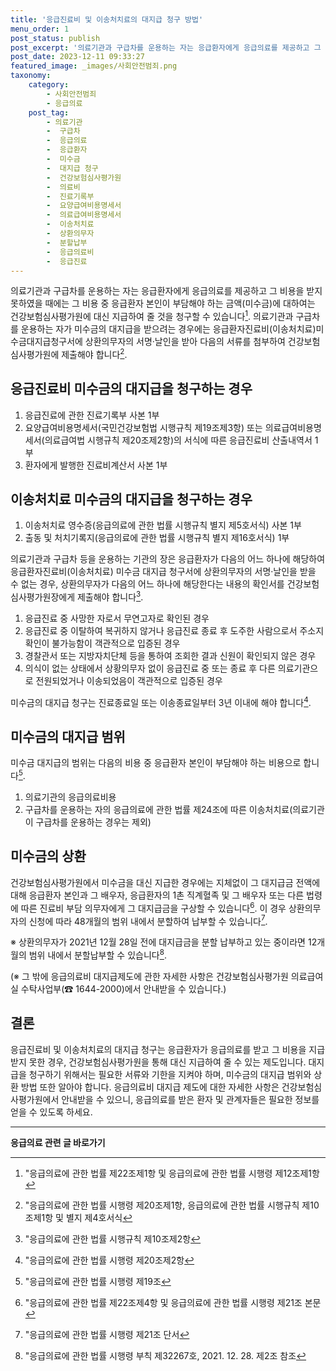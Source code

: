 ```yaml
---
title: '응급진료비 및 이송처치료의 대지급 청구 방법'
menu_order: 1
post_status: publish
post_excerpt: '의료기관과 구급차를 운용하는 자는 응급환자에게 응급의료를 제공하고 그 비용을 받지 못하였을 때에는 그 비용 중 응급환자 본인이 부담해야 하는 금액 미수금 에 대하여는 건강보험심사평가원에 대신 지급하여 줄 것을 청구할 수 있습니다  1 . 의료기관과 구급차를 운용하는 자가 미수금의 대지급을 받으려는 경우에는 응급환자진료비 이송처치료 미수금대지급청구서에 상환의무자의 서명 날인을 받아 다음의 서류를 첨부하여 건강보험심사평가원에 제출해야 합니다  2 .'
post_date: 2023-12-11 09:33:27
featured_image: _images/사회안전범죄.png
taxonomy:
    category:
        - 사회안전범죄
        - 응급의료
    post_tag:
        - 의료기관
        -  구급차
        -  응급의료
        -  응급환자
        -  미수금
        -  대지급 청구
        -  건강보험심사평가원
        -  의료비
        -  진료기록부
        -  요양급여비용명세서
        -  의료급여비용명세서
        -  이송처치료
        -  상환의무자
        -  분할납부
        -  응급의료비
        -  응급진료
---
```



의료기관과 구급차를 운용하는 자는 응급환자에게 응급의료를 제공하고 그 비용을 받지 못하였을 때에는 그 비용 중 응급환자 본인이 부담해야 하는 금액(미수금)에 대하여는 건강보험심사평가원에 대신 지급하여 줄 것을 청구할 수 있습니다[^1]. 의료기관과 구급차를 운용하는 자가 미수금의 대지급을 받으려는 경우에는 응급환자진료비(이송처치료)미수금대지급청구서에 상환의무자의 서명·날인을 받아 다음의 서류를 첨부하여 건강보험심사평가원에 제출해야 합니다[^2].

## 응급진료비 미수금의 대지급을 청구하는 경우
1. 응급진료에 관한 진료기록부 사본 1부
2. 요양급여비용명세서(국민건강보험법 시행규칙 제19조제3항) 또는 의료급여비용명세서(의료급여법 시행규칙 제20조제2항)의 서식에 따른 응급진료비 산출내역서 1부
3. 환자에게 발행한 진료비계산서 사본 1부

## 이송처치료 미수금의 대지급을 청구하는 경우
1. 이송처치료 영수증(응급의료에 관한 법률 시행규칙 별지 제5호서식) 사본 1부
2. 출동 및 처치기록지(응급의료에 관한 법률 시행규칙 별지 제16호서식) 1부

의료기관과 구급차 등을 운용하는 기관의 장은 응급환자가 다음의 어느 하나에 해당하여 응급환자진료비(이송처치료) 미수금 대지급 청구서에 상환의무자의 서명·날인을 받을 수 없는 경우, 상환의무자가 다음의 어느 하나에 해당한다는 내용의 확인서를 건강보험심사평가원장에게 제출해야 합니다[^3].
1. 응급진료 중 사망한 자로서 무연고자로 확인된 경우
2. 응급진료 중 이탈하여 복귀하지 않거나 응급진료 종료 후 도주한 사람으로서 주소지 확인이 불가능함이 객관적으로 입증된 경우
3. 경찰관서 또는 지방자치단체 등을 통하여 조회한 결과 신원이 확인되지 않은 경우
4. 의식이 없는 상태에서 상황의무자 없이 응급진료 중 또는 종료 후 다른 의료기관으로 전원되었거나 이송되었음이 객관적으로 입증된 경우

미수금의 대지급 청구는 진료종료일 또는 이송종료일부터 3년 이내에 해야 합니다[^4].

## 미수금의 대지급 범위
미수금 대지급의 범위는 다음의 비용 중 응급환자 본인이 부담해야 하는 비용으로 합니다[^5].
1. 의료기관의 응급의료비용
2. 구급차를 운용하는 자의 응급의료에 관한 법률 제24조에 따른 이송처치료(의료기관이 구급차를 운용하는 경우는 제외)

## 미수금의 상환
건강보험심사평가원에서 미수금을 대신 지급한 경우에는 지체없이 그 대지급금 전액에 대해 응급환자 본인과 그 배우자, 응급환자의 1촌 직계혈족 및 그 배우자 또는 다른 법령에 따른 진료비 부담 의무자에게 그 대지급금을 구상할 수 있습니다[^6]. 이 경우 상환의무자의 신청에 따라 48개월의 범위 내에서 분할하여 납부할 수 있습니다[^7].

※ 상환의무자가 2021년 12월 28일 전에 대지급금을 분할 납부하고 있는 중이라면 12개월의 범위 내에서 분할납부할 수 있습니다[^8].

(※ 그 밖에 응급의료비 대지급제도에 관한 자세한 사항은 건강보험심사평가원 의료급여실 수탁사업부(☎ 1644-2000)에서 안내받을 수 있습니다.)

## 결론
응급진료비 및 이송처치료의 대지급 청구는 응급환자가 응급의료를 받고 그 비용을 지급받지 못한 경우, 건강보험심사평가원을 통해 대신 지급하여 줄 수 있는 제도입니다. 대지급을 청구하기 위해서는 필요한 서류와 기한을 지켜야 하며, 미수금의 대지급 범위와 상환 방법 또한 알아야 합니다. 응급의료비 대지급 제도에 대한 자세한 사항은 건강보험심사평가원에서 안내받을 수 있으니, 응급의료를 받은 환자 및 관계자들은 필요한 정보를 얻을 수 있도록 하세요.

[^1]: "응급의료에 관한 법률 제22조제1항 및 응급의료에 관한 법률 시행령 제12조제1항
[^2]: "응급의료에 관한 법률 시행령 제20조제1항, 응급의료에 관한 법률 시행규칙 제10조제1항 및 별지 제4호서식
[^3]: "응급의료에 관한 법률 시행규칙 제10조제2항
[^4]: "응급의료에 관한 법률 시행령 제20조제2항
[^5]: "응급의료에 관한 법률 시행령 제19조
[^6]: "응급의료에 관한 법률 제22조제4항 및 응급의료에 관한 법률 시행령 제21조 본문
[^7]: "응급의료에 관한 법률 시행령 제21조 단서
[^8]: "응급의료에 관한 법률 시행령 부칙 제32267호, 2021. 12. 28. 제2조 참조
<!-- wp:separator -->
<hr class="wp-block-separator has-alpha-channel-opacity"/>
<!-- /wp:separator -->

<!-- wp:group {"backgroundColor":"base","layout":{"type":"constrained"}} -->
<div class="wp-block-group has-base-background-color has-background"><!-- wp:paragraph {"align":"center","fontSize":"medium"} -->
<p class="has-text-align-center has-large-font-size"><strong>응급의료 관련 글 바로가기</strong></p>
<!-- /wp:paragraph -->


<!-- wp:latest-posts
{"categories":[{"id":30822,"count":19,"description":"","link":"https://uknowlaw.com/category/%ec%9d%91%ea%b8%89%ec%9d%98%eb%a3%8c/","name":"응급의료","slug":"응급의료","taxonomy":"category","parent":0,"meta":[],"_links":{"self":[{"href":"https://uknowlaw.com/wp-json/wp/v2/categories/30822"}],"collection":[{"href":"https://uknowlaw.com/wp-json/wp/v2/categories"}],"about":[{"href":"https://uknowlaw.com/wp-json/wp/v2/taxonomies/category"}],"wp:post_type":[{"href":"https://uknowlaw.com/wp-json/wp/v2/posts?categories=30822"}],"curies":[{"name":"wp","href":"https://api.w.org/{rel}","templated":true}]}}],"postsToShow":100,"excerptLength":28,"postLayout":"grid","columns":2,"featuredImageAlign":"left","featuredImageSizeSlug":"large","fontSize":"small"} /--></div>
<!-- /wp:group -->